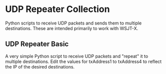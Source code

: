 # UDP Repeater Collection
Python scripts to receive UDP packets and sends them to multiple destinations.  These are intended primarily to work with WSJT-X.

## UDP Repeater Basic
A very simple Python script to receive UDP packets and "repeat" it to multiple destinations.  Edit the values for txAddress1 to txAddress4 to reflect the IP of the desired destinations.

